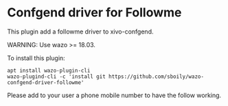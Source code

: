 Confgend driver for Followme
============================

This plugin add a followme driver to xivo-confgend.

WARNING: Use wazo >= 18.03.

To install this plugin:

    apt install wazo-plugin-cli
    wazo-plugind-cli -c 'install git https://github.com/sboily/wazo-confgend-driver-followme'

Please add to your user a phone mobile number to have the follow working.
